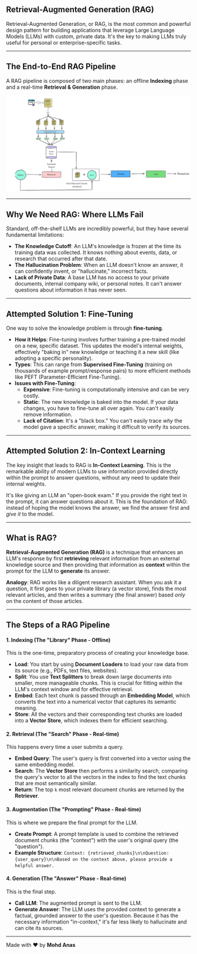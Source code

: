 ## **Retrieval-Augmented Generation (RAG)**

Retrieval-Augmented Generation, or RAG, is the most common and powerful design pattern for building applications that leverage Large Language Models (LLMs) with custom, private data. It's the key to making LLMs truly useful for personal or enterprise-specific tasks.

---

## The End-to-End RAG Pipeline

A RAG pipeline is composed of two main phases: an offline **Indexing** phase and a real-time **Retrieval & Generation** phase.

![End to End Rag Pipeline](<RAG Pipeline.png>)

---

## Why We Need RAG: Where LLMs Fail

Standard, off-the-shelf LLMs are incredibly powerful, but they have several fundamental limitations:

- **The Knowledge Cutoff**: An LLM's knowledge is frozen at the time its training data was collected. It knows nothing about events, data, or research that occurred after that date.
- **The Hallucination Problem**: When an LLM doesn't know an answer, it can confidently invent, or "hallucinate," incorrect facts.
- **Lack of Private Data**: A base LLM has no access to your private documents, internal company wiki, or personal notes. It can't answer questions about information it has never seen.

---

## Attempted Solution 1: Fine-Tuning

One way to solve the knowledge problem is through **fine-tuning**.

- **How it Helps**: Fine-tuning involves further training a pre-trained model on a new, specific dataset. This updates the model's internal weights, effectively "baking in" new knowledge or teaching it a new skill (like adopting a specific personality).
- **Types**: This can range from **Supervised Fine-Tuning** (training on thousands of example prompt/response pairs) to more efficient methods like PEFT (Parameter-Efficient Fine-Tuning).
- **Issues with Fine-Tuning**:
  - **Expensive**: Fine-tuning is computationally intensive and can be very costly.
  - **Static**: The new knowledge is baked into the model. If your data changes, you have to fine-tune all over again. You can't easily remove information.
  - **Lack of Citation**: It's a "black box." You can't easily trace _why_ the model gave a specific answer, making it difficult to verify its sources.

---

## Attempted Solution 2: In-Context Learning

The key insight that leads to RAG is **In-Context Learning**. This is the remarkable ability of modern LLMs to use information provided directly within the prompt to answer questions, without any need to update their internal weights.

It's like giving an LLM an "open-book exam." If you provide the right text in the prompt, it can answer questions about it. This is the foundation of RAG: instead of hoping the model knows the answer, we find the answer first and _give it_ to the model.

---

## What is RAG?

**Retrieval-Augmented Generation (RAG)** is a technique that enhances an LLM's response by first **retrieving** relevant information from an external knowledge source and then providing that information as **context** within the prompt for the LLM to **generate** its answer.

**Analogy**: RAG works like a diligent research assistant. When you ask it a question, it first goes to your private library (a vector store), finds the most relevant articles, and then writes a summary (the final answer) based _only_ on the content of those articles.

---

## The Steps of a RAG Pipeline

#### 1. Indexing (The "Library" Phase - Offline)

This is the one-time, preparatory process of creating your knowledge base.

- **Load**: You start by using **Document Loaders** to load your raw data from its source (e.g., PDFs, text files, websites).
- **Split**: You use **Text Splitters** to break down large documents into smaller, more manageable chunks. This is crucial for fitting within the LLM's context window and for effective retrieval.
- **Embed**: Each text chunk is passed through an **Embedding Model**, which converts the text into a numerical vector that captures its semantic meaning.
- **Store**: All the vectors and their corresponding text chunks are loaded into a **Vector Store**, which indexes them for efficient searching.

#### 2. Retrieval (The "Search" Phase - Real-time)

This happens every time a user submits a query.

- **Embed Query**: The user's query is first converted into a vector using the same embedding model.
- **Search**: The **Vector Store** then performs a similarity search, comparing the query's vector to all the vectors in the index to find the text chunks that are most semantically similar.
- **Return**: The top `k` most relevant document chunks are returned by the **Retriever**.

#### 3. Augmentation (The "Prompting" Phase - Real-time)

This is where we prepare the final prompt for the LLM.

- **Create Prompt**: A prompt template is used to combine the retrieved document chunks (the "context") with the user's original query (the "question").
- **Example Structure**: `Context: {retrieved_chunks}\n\nQuestion: {user_query}\n\nBased on the context above, please provide a helpful answer.`

#### 4. Generation (The "Answer" Phase - Real-time)

This is the final step.

- **Call LLM**: The augmented prompt is sent to the LLM.
- **Generate Answer**: The LLM uses the provided context to generate a factual, grounded answer to the user's question. Because it has the necessary information "in-context," it's far less likely to hallucinate and can cite its sources.

---

Made with ❤️ by **Mohd Anas**
